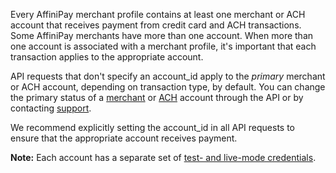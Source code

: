 Every AffiniPay merchant profile contains at least one merchant or ACH account that receives payment from credit card and ACH transactions. Some AffiniPay merchants have more than one account. When more than one account is associated with a merchant profile, it's important that each transaction applies to the appropriate account.

API requests that don't specify an <span class="code-green">account_id</span> apply to the _primary_ merchant or ACH account, depending on transaction type, by default. You can change the primary status of a <a href="../reference/api.html#UpdateMerchantAccount" target="&#95;blank">merchant</a> or <a href="../reference/api.html#UpdateACHAccount" target="&#95;blank">ACH</a> account through the API or by contacting <a href="https://affinipay.com/support/" target="&#95;blank">support</a>.

We recommend explicitly setting the <span class="code-green">account_id</span> in all API requests to ensure that the appropriate account receives payment.

<span class="panel-note"><b>Note:</b> Each account has a separate set of [test- and live-mode credentials](../basics/account-management.html#test-live-creds).</span>
